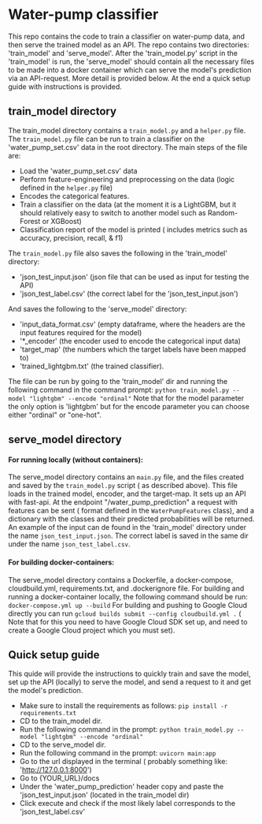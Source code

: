 # Water-pump classifier

This repo contains the code to train a classifier on water-pump data, and then serve the trained model as an API. 
The repo contains two directories: 'train_model' and 'serve_model'. After the 'train_model.py' script in the 'train_model' is run, the 'serve_model' should contain all the necessary files to be made into a docker
container which can serve the model's prediction via an API-request. More detail is provided below. At the end a quick setup guide with instructions is provided. 

## train_model directory

The train_model directory contains a ``train_model.py`` and a ``helper.py`` file. The `train_model.py` file can be run to
train a classifier on the 'water_pump_set.csv' data in the root directory. The main steps of the file are:
* Load the 'water_pump_set.csv' data
* Perform feature-engineering and preprocessing on the data (logic defined in the `helper.py` file)
* Encodes the categorical features.
* Train a classifier on the data (at the moment it is a LightGBM, but it should relatively easy to switch to another model such as Random-Forest or XGBoost)
* Classification report of the model is printed ( includes metrics such as accuracy, precision, recall, & f1)

The ``train_model.py`` file also saves the following in the 'train_model' directory:
* 'json_test_input.json' (json file that can be used as input for testing the API)
* 'json_test_label.csv' (the correct label for the 'json_test_input.json')

And saves the following to the 'serve_model' directory:
* 'input_data_format.csv' (empty dataframe, where the headers are the input features required for the model)
* '*_encoder' (the encoder used to encode the categorical input data)
* 'target_map' (the numbers which the target labels have been mapped to)
* 'trained_lightgbm.txt' (the trained classifier).


The file can be run by going to the 'train_model' dir and running the following command in the command prompt: ``python train_model.py --model "lightgbm" --encode "ordinal"`` Note that for the model parameter the only option is 'lightgbm' but for the encode parameter you can choose either "ordinal" or "one-hot".

## serve_model directory
#### For running locally (without containers):
The serve_model directory contains an ``main.py`` file, and the files created and saved by the `train_model.py` script ( as described above). This file loads in the trained model, encoder, and the target-map.
It sets up an API with fast-api. At the endpoint "/water_pump_prediction" a request with features can be sent ( format defined in the `WaterPumpFeatures` class), and a dictionary with the classes and their predicted probabilities will be returned. 
An example of the input can de found in the 'train_model' directory under the name ``json_test_input.json``. The correct label is saved in the same dir under the name `json_test_label.csv`.
#### For building docker-containers:
The serve_model directory contains a Dockerfile, a docker-compose, cloudbuild.yml, requirements.txt, and .dockerignore file. 
For building and running a docker-container locally, the following command should be run:  `docker-compose.yml up --build`
For building and pushing to Google Cloud directly you can run `gcloud builds submit --config cloudbuild.yml .` ( Note that for this you need to have Google Cloud SDK set up, and need to create a Google Cloud project which you must set).


## Quick setup guide

This quide will provide the instructions to quickly train and save the model, set up the API (locally) to serve the model, and send a request to it and get the model's prediction.
* Make sure to install the requirements as follows: `pip install -r requirements.txt` 
* CD to the train_model dir. 
* Run the following command in the prompt: ``python train_model.py --model "lightgbm" --encode "ordinal"``
* CD to the serve_model dir.
* Run the following command in the prompt: ``uvicorn main:app``
* Go to the url displayed in the terminal ( probably something like: 'http://127.0.0.1:8000')
* Go to {YOUR_URL}/docs 
* Under the 'water_pump_prediction' header copy and paste the 'json_test_input.json' (located in the train_model dir)
* Click execute and check if the most likely label corresponds to the 'json_test_label.csv'
